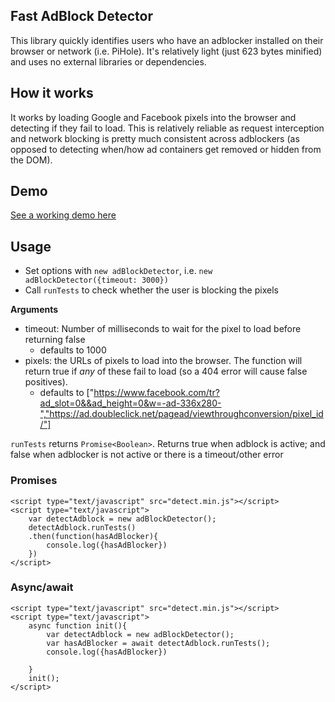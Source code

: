## Fast AdBlock Detector

This library quickly identifies users who have an adblocker installed on their browser or network (i.e. PiHole). It's relatively light (just 623 bytes minified) and uses no external libraries or dependencies.

## How it works

It works by loading Google and Facebook pixels into the browser and detecting if they fail to load. This is relatively reliable as request interception and network blocking is pretty much consistent across adblockers (as opposed to detecting when/how ad containers get removed or hidden from the DOM).

## Demo

[See a working demo here](https://kiwialec.github.io/fast-adblock-detector/demo.html)

## Usage

- Set options with `new adBlockDetector`, i.e. `new adBlockDetector({timeout: 3000})`
- Call `runTests` to check whether the user is blocking the pixels

**Arguments**

- timeout: Number of milliseconds to wait for the pixel to load before returning false 
  - defaults to 1000
- pixels: the URLs of pixels to load into the browser. The function will return true if _any_ of these fail to load (so a 404 error will cause false positives).
  - defaults to ["https://www.facebook.com/tr?ad_slot=0&&ad_height=0&w=-ad-336x280-","https://ad.doubleclick.net/pagead/viewthroughconversion/pixel_id/"]

`runTests` returns `Promise<Boolean>`. Returns true when adblock is active; and false when adblocker is not active or there is a timeout/other error

### Promises 

```
<script type="text/javascript" src="detect.min.js"></script>
<script type="text/javascript">
    var detectAdblock = new adBlockDetector();
    detectAdblock.runTests()
    .then(function(hasAdBlocker){
        console.log({hasAdBlocker})
    })
</script>
```

### Async/await 

```
<script type="text/javascript" src="detect.min.js"></script>
<script type="text/javascript">
    async function init(){
        var detectAdblock = new adBlockDetector();
        var hasAdBlocker = await detectAdblock.runTests();
        console.log({hasAdBlocker})
        
    }
    init();
</script>
```